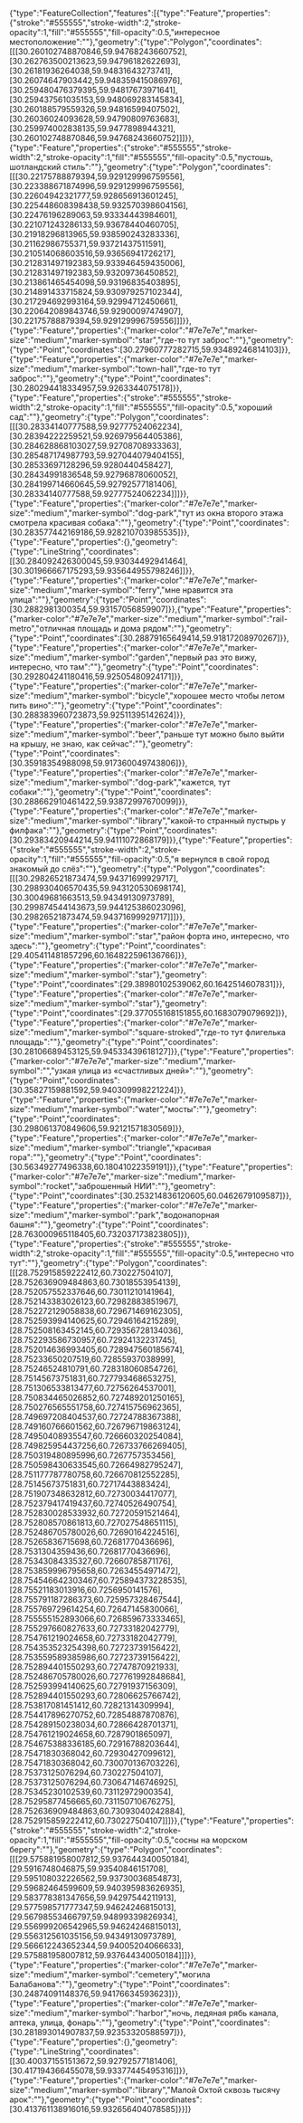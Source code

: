 {"type":"FeatureCollection","features":[{"type":"Feature","properties":{"stroke":"#555555","stroke-width":2,"stroke-opacity":1,"fill":"#555555","fill-opacity":0.5,"интересное местоположение":""},"geometry":{"type":"Polygon","coordinates":[[[30.260102748870846,59.94768243660752],[30.262763500213623,59.94796182622693],[30.26181936264038,59.94831643273741],[30.26074647903442,59.948359415086976],[30.259480476379395,59.94817673971641],[30.259437561035153,59.948069283145834],[30.260188579559326,59.94816599407502],[30.26036024093628,59.94790809763683],[30.259974002838135,59.9477898944321],[30.260102748870846,59.94768243660752]]]}},{"type":"Feature","properties":{"stroke":"#555555","stroke-width":2,"stroke-opacity":1,"fill":"#555555","fill-opacity":0.5,"пустошь, шотландский стиль":""},"geometry":{"type":"Polygon","coordinates":[[[30.22175788879394,59.929129996759556],[30.223388671874996,59.929129996759556],[30.22604942321777,59.928656913601245],[30.225448608398438,59.932570398604156],[30.22476196289063,59.93334443984601],[30.221071243286133,59.93678440460705],[30.21918296813965,59.938590243283336],[30.21162986755371,59.93721437511591],[30.210514068603516,59.93656941726217],[30.212831497192383,59.933946459435006],[30.212831497192383,59.93209736450852],[30.213861465454098,59.93196835403895],[30.214891433715824,59.930979257102344],[30.217294692993164,59.92994712450661],[30.220642089843746,59.92900097474907],[30.22175788879394,59.929129996759556]]]}},{"type":"Feature","properties":{"marker-color":"#7e7e7e","marker-size":"medium","marker-symbol":"star","где-то тут заброс":""},"geometry":{"type":"Point","coordinates":[30.27960777282715,59.93489246814103]}},{"type":"Feature","properties":{"marker-color":"#7e7e7e","marker-size":"medium","marker-symbol":"town-hall","где-то тут заброс":""},"geometry":{"type":"Point","coordinates":[30.280294418334957,59.9263344075178]}},{"type":"Feature","properties":{"stroke":"#555555","stroke-width":2,"stroke-opacity":1,"fill":"#555555","fill-opacity":0.5,"хороший сад":""},"geometry":{"type":"Polygon","coordinates":[[[30.28334140777588,59.92777524062234],[30.28394222259521,59.926979564405386],[30.284628868103027,59.92708708933363],[30.285487174987793,59.927044079404155],[30.28533697128296,59.9280440458427],[30.28434991836548,59.92796878060052],[30.284199714660645,59.92792577181406],[30.28334140777588,59.92777524062234]]]}},{"type":"Feature","properties":{"marker-color":"#7e7e7e","marker-size":"medium","marker-symbol":"dog-park","тут из окна второго этажа смотрела красивая собака":""},"geometry":{"type":"Point","coordinates":[30.283577442169186,59.928210703985535]}},{"type":"Feature","properties":{},"geometry":{"type":"LineString","coordinates":[[30.284092426300045,59.93034492941464],[30.301966667175293,59.935644955798246]]}},{"type":"Feature","properties":{"marker-color":"#7e7e7e","marker-size":"medium","marker-symbol":"ferry","мне нравится эта улица":""},"geometry":{"type":"Point","coordinates":[30.2882981300354,59.93157056859907]}},{"type":"Feature","properties":{"marker-color":"#7e7e7e","marker-size":"medium","marker-symbol":"rail-metro","отличная площадь и дома рядом":""},"geometry":{"type":"Point","coordinates":[30.28879165649414,59.91817208970267]}},{"type":"Feature","properties":{"marker-color":"#7e7e7e","marker-size":"medium","marker-symbol":"garden","первый раз это вижу, интересно, что там":""},"geometry":{"type":"Point","coordinates":[30.292804241180416,59.92505480924171]}},{"type":"Feature","properties":{"marker-color":"#7e7e7e","marker-size":"medium","marker-symbol":"bicycle","хорошее место чтобы летом пить вино":""},"geometry":{"type":"Point","coordinates":[30.288383960723873,59.92511395142624]}},{"type":"Feature","properties":{"marker-color":"#7e7e7e","marker-size":"medium","marker-symbol":"beer","раньше тут можно было выйти на крышу, не знаю, как сейчас":""},"geometry":{"type":"Point","coordinates":[30.35918354988098,59.917360049743806]}},{"type":"Feature","properties":{"marker-color":"#7e7e7e","marker-size":"medium","marker-symbol":"dog-park","кажется, тут собаки":""},"geometry":{"type":"Point","coordinates":[30.288662910461422,59.93872997670099]}},{"type":"Feature","properties":{"marker-color":"#7e7e7e","marker-size":"medium","marker-symbol":"library","какой-то странный пустырь у филфака":""},"geometry":{"type":"Point","coordinates":[30.29383420944214,59.94111072868179]}},{"type":"Feature","properties":{"stroke":"#555555","stroke-width":2,"stroke-opacity":1,"fill":"#555555","fill-opacity":0.5,"я вернулся в свой город знакомый до слёз":""},"geometry":{"type":"Polygon","coordinates":[[[30.29826521873474,59.94371699929717],[30.298930406570435,59.943120530698174],[30.30049681663513,59.94349130973789],[30.299874544143673,59.944125386023096],[30.29826521873474,59.94371699929717]]]}},{"type":"Feature","properties":{"marker-color":"#7e7e7e","marker-size":"medium","marker-symbol":"star","район форта ино, интересно, что здесь":""},"geometry":{"type":"Point","coordinates":[29.405411481857296,60.164822596136766]}},{"type":"Feature","properties":{"marker-color":"#7e7e7e","marker-size":"medium","marker-symbol":"star"},"geometry":{"type":"Point","coordinates":[29.38980102539062,60.1642514607831]}},{"type":"Feature","properties":{"marker-color":"#7e7e7e","marker-size":"medium","marker-symbol":"star"},"geometry":{"type":"Point","coordinates":[29.377055168151855,60.1683079079692]}},{"type":"Feature","properties":{"marker-color":"#7e7e7e","marker-size":"medium","marker-symbol":"square-stroked","где-то тут флигелька площадь":""},"geometry":{"type":"Point","coordinates":[30.28106689453125,59.94533439618127]}},{"type":"Feature","properties":{"marker-color":"#7e7e7e","marker-size":"medium","marker-symbol":"","узкая улица из «счастливых дней»":""},"geometry":{"type":"Point","coordinates":[30.35827159881592,59.940309998221224]}},{"type":"Feature","properties":{"marker-color":"#7e7e7e","marker-size":"medium","marker-symbol":"water","мосты":""},"geometry":{"type":"Point","coordinates":[30.298061370849606,59.92121571830569]}},{"type":"Feature","properties":{"marker-color":"#7e7e7e","marker-size":"medium","marker-symbol":"triangle","красивая гора":""},"geometry":{"type":"Point","coordinates":[30.56349277496338,60.18041022359191]}},{"type":"Feature","properties":{"marker-color":"#7e7e7e","marker-size":"medium","marker-symbol":"rocket","заброшенный НИИ":""},"geometry":{"type":"Point","coordinates":[30.253214836120605,60.0462679109587]}},{"type":"Feature","properties":{"marker-color":"#7e7e7e","marker-size":"medium","marker-symbol":"park","водонапорная башня":""},"geometry":{"type":"Point","coordinates":[28.763000965118405,60.732037173823805]}},{"type":"Feature","properties":{"stroke":"#555555","stroke-width":2,"stroke-opacity":1,"fill":"#555555","fill-opacity":0.5,"интересно что тут":""},"geometry":{"type":"Polygon","coordinates":[[[28.752915859222412,60.730227504107],[28.752636909484863,60.73018553954139],[28.752057552337646,60.73011210141964],[28.752143383026123,60.72982883851967],[28.752272129058838,60.729671469162305],[28.752593994140625,60.72946164215289],[28.752508163452145,60.729356728134036],[28.752293586730957,60.72924132231745],[28.752014636993405,60.728947560185674],[28.75233650207519,60.72855937038999],[28.75246524810791,60.728318060854726],[28.75145673751831,60.727793468653275],[28.751306533813477,60.72756264537001],[28.750834465026852,60.727489201250165],[28.750276565551758,60.727415756962365],[28.749697208404537,60.72724788367388],[28.749160766601562,60.726796719863124],[28.74950408935547,60.726660320254084],[28.749825954437256,60.726733766269405],[28.750319480895996,60.7267757353456],[28.750598430633545,60.72664982795247],[28.751177787780758,60.726670812552285],[28.75145673751831,60.72717443883424],[28.751907348632812,60.72730034417077],[28.752379417419437,60.72740526490754],[28.752830028533932,60.72720591521464],[28.752808570861813,60.727027548651115],[28.752486705780026,60.72690164224516],[28.75265836715698,60.72681770436696],[28.7531304359436,60.72681770436696],[28.75343084335327,60.72660785871176],[28.753859996795658,60.72634554971472],[28.754546642303467,60.725894373228535],[28.75521183013916,60.7256950141576],[28.755791187286373,60.725957328467544],[28.755769729614254,60.72647145830066],[28.755555152893066,60.726859673333465],[28.755297660827633,60.72733182042779],[28.754761219024658,60.72733182042779],[28.754353523254398,60.72723739156422],[28.753559589385986,60.72723739156422],[28.752894401550293,60.72747870921933],[28.752486705780026,60.727761992848684],[28.752593994140625,60.72791937156309],[28.752894401550293,60.72806625766742],[28.753817081451412,60.72821314309994],[28.754417896270752,60.72854887870876],[28.754289150238034,60.72866428701371],[28.754761219024658,60.7287901865097],[28.754675388336185,60.72916788203644],[28.75471830368042,60.72930427099612],[28.75471830368042,60.730070136703226],[28.75373125076294,60.730227504107],[28.75373125076294,60.730647146746925],[28.75345230102539,60.73112972900354],[28.75295877456665,60.731150710676275],[28.752636909484863,60.73093040242884],[28.752915859222412,60.730227504107]]]}},{"type":"Feature","properties":{"stroke":"#555555","stroke-width":2,"stroke-opacity":1,"fill":"#555555","fill-opacity":0.5,"сосны на морском берегу":""},"geometry":{"type":"Polygon","coordinates":[[[29.575881958007812,59.937644340050184],[29.5916748046875,59.93540846151708],[29.595108032226562,59.93730036854873],[29.59682464599609,59.940395983626935],[29.583778381347656,59.94297544211913],[29.577598571777347,59.94624246815013],[29.56798553466797,59.94899339826934],[29.556999206542965,59.94624246815013],[29.556312561035156,59.94349130973789],[29.566612243652344,59.94005204066633],[29.575881958007812,59.937644340050184]]]}},{"type":"Feature","properties":{"marker-color":"#7e7e7e","marker-size":"medium","marker-symbol":"cemetery","могила Балабанова":""},"geometry":{"type":"Point","coordinates":[30.24874091148376,59.94176634593623]}},{"type":"Feature","properties":{"marker-color":"#7e7e7e","marker-size":"medium","marker-symbol":"harbor","ночь, ледяная рябь канала, аптека, улица, фонарь":""},"geometry":{"type":"Point","coordinates":[30.281893014907837,59.92353320588597]}},{"type":"Feature","properties":{},"geometry":{"type":"LineString","coordinates":[[30.400371551513672,59.92792577181406],[30.417194366455078,59.93377445495316]]}},{"type":"Feature","properties":{"marker-color":"#7e7e7e","marker-size":"medium","marker-symbol":"library","Малой Охтой сквозь тысячу арок":""},"geometry":{"type":"Point","coordinates":[30.413761138916016,59.932656404078585]}}]}
